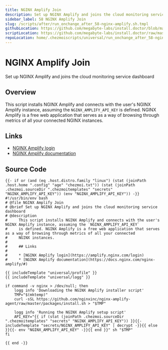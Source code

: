 ```yaml
---
title: NGINX Amplify Join
description: Set up NGINX Amplify and joins the cloud monitoring service dashboard
sidebar_label: 58 NGINX Amplify Join
slug: /scripts/after/run_onchange_after_58-nginx-amplify.sh.tmpl
githubLocation: https://github.com/megabyte-labs/install.doctor/blob/master/home/.chezmoiscripts/universal/run_onchange_after_58-nginx-amplify.sh.tmpl
scriptLocation: https://github.com/megabyte-labs/install.doctor/raw/master/home/.chezmoiscripts/universal/run_onchange_after_58-nginx-amplify.sh.tmpl
repoLocation: home/.chezmoiscripts/universal/run_onchange_after_58-nginx-amplify.sh.tmpl
---
```

# NGINX Amplify Join

Set up NGINX Amplify and joins the cloud monitoring service dashboard

## Overview

This script installs NGINX Amplify and connects with the user's NGINX Amplify instance, assuming the `NGINX_AMPLIFY_API_KEY`
is defined. NGINX Amplify is a free web application that serves as a way of browsing through metrics of all your connected
NGINX instances.

## Links

* [NGINX Amplify login](https://amplify.nginx.com/login)
* [NGINX Amplify documentation](https://docs.nginx.com/nginx-amplify/#)



## Source Code

```
{{- if or (and (eq .host.distro.family "linux") (stat (joinPath .host.home ".config" "age" "chezmoi.txt")) (stat (joinPath .chezmoi.sourceDir ".chezmoitemplates" "secrets" "NGINX_AMPLIFY_API_KEY")) (env "NGINX_AMPLIFY_API_KEY")) -}}
#!/usr/bin/env bash
# @file NGINX Amplify Join
# @brief Set up NGINX Amplify and joins the cloud monitoring service dashboard
# @description
#     This script installs NGINX Amplify and connects with the user's NGINX Amplify instance, assuming the `NGINX_AMPLIFY_API_KEY`
#     is defined. NGINX Amplify is a free web application that serves as a way of browsing through metrics of all your connected
#     NGINX instances.
#
#     ## Links
#
#     * [NGINX Amplify login](https://amplify.nginx.com/login)
#     * [NGINX Amplify documentation](https://docs.nginx.com/nginx-amplify/#)

{{ includeTemplate "universal/profile" }}
{{ includeTemplate "universal/logg" }}

if command -v nginx > /dev/null; then
    logg info 'Downloading the NGINX Amplify installer script'
    TMP="$(mktemp)"
    curl -sSL https://github.com/nginxinc/nginx-amplify-agent/raw/master/packages/install.sh > "$TMP"

    logg info 'Running the NGINX Amplify setup script'
    API_KEY="{{ if (stat (joinPath .chezmoi.sourceDir ".chezmoitemplates" "secrets" "NGINX_AMPLIFY_API_KEY")) }}{{- includeTemplate "secrets/NGINX_AMPLIFY_API_KEY" | decrypt -}}{{ else }}{{- env "NGINX_AMPLIFY_API_KEY" -}}{{ end }}" sh "$TMP"
fi

{{ end -}}
```
